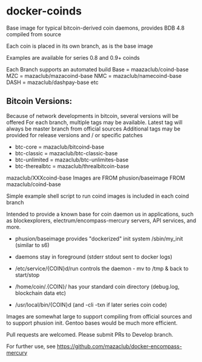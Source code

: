 # docker-coinds

Base image for typical bitcoin-derived coin daemons, provides BDB 4.8 compiled from source

Each coin is placed in its own branch, as is the base image

Examples are available for series 0.8 and 0.9+ coinds 


Each Branch supports an automated build 
 Base = maazaclub/coind-base
 MZC  = mazaclub/mazacoind-base
 NMC  = mazaclub/namecoind-base
 DASH = mazaclub/dashpay-base
 etc

## Bitcoin Versions:
Because of network developments in bitcoin, several versions will be offered
For each branch, multiple tags may be available. 
Latest tag will always be master branch from official sources
Additional tags may be provided for release versions and / or specific patches

 -  btc-core        = mazaclub/bitcoind-base
 -  btc-classic     = mazaclub/btc-classic-base
 -  btc-unlimited   = mazaclub/btc-unlimites-base
 -  btc-therealbtc  = mazaclub/threalbitcoin-base




mazaclub/XXXcoind-base Images are 
 FROM phusion/baseimage
 FROM mazaclub/coind-base

Simple example shell script to run coind images is included in each coind branch

Intended to provide a known base for coin daemon us in applications, such as blockexplorers, 
electrum/encompass-mercury servers, API services, and more.  

 - phusion/baseimage provides "dockerized" init system /sbin/my_init (similar to s6)
 - daemons stay in foreground (stderr stdout sent to docker logs)
 - /etc/service/{COIN}d/run controls the daemon - mv to /tmp & back to start/stop

 - /home/coin/.{COIN}/ has your standard coin directory (debug.log, blockchain data etc) 
 - /usr/local/bin/{COIN}d  (and -cli -txn if later series coin code) 

Images are somewhat large to support compiling from official sources and to support phusion init. Gentoo bases would be much more efficient. 


Pull requests are welcomed. Please submit PRs to Develop branch. 

For further use, see https://github.com/mazaclub/docker-encompass-mercury
            
